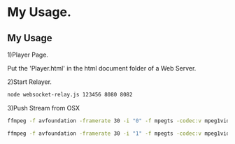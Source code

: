 # My Usage.
## My Usage
1)Player Page.

Put the 'Player.html' in the html document folder of a Web Server.

2)Start Relayer.

```sh
node websocket-relay.js 123456 8080 8082
```

3)Push Stream from OSX

```sh
ffmpeg -f avfoundation -framerate 30 -i "0" -f mpegts -codec:v mpeg1video -b 5000k -r 20 -vf scale=720:576 http://172.16.99.131:8080/123456/0001
```

```sh
ffmpeg -f avfoundation -framerate 30 -i "1" -f mpegts -codec:v mpeg1video -b 5000k -r 20 -vf scale=720:576 http://172.16.99.131:8080/123456/0002
```
